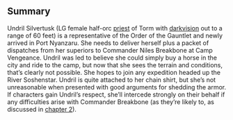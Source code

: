 ## Summary

Undril Silvertusk (LG female half-orc [priest](https://www.dndbeyond.com/monsters/16985-priest) of Torm with [darkvision](https://www.dndbeyond.com/compendium/rules/basic-rules/monsters#Darkvision) out to a range of 60 feet) is a representative of the Order of the Gauntlet and newly arrived in Port Nyanzaru. She needs to deliver herself plus a packet of dispatches from her superiors to Commander Niles Breakbone at Camp Vengeance. Undril was led to believe she could simply buy a horse in the city and ride to the camp, but now that she sees the terrain and conditions, that’s clearly not possible. She hopes to join any expedition headed up the River Soshenstar. Undril is quite attached to her chain shirt, but she’s not unreasonable when presented with good arguments for shedding the armor. If characters gain Undril’s respect, she’ll intercede strongly on their behalf if any difficulties arise with Commander Breakbone (as they’re likely to, as discussed in [chapter 2](https://www.dndbeyond.com/sources/toa/the-land-of-chult#CampVengeance)).